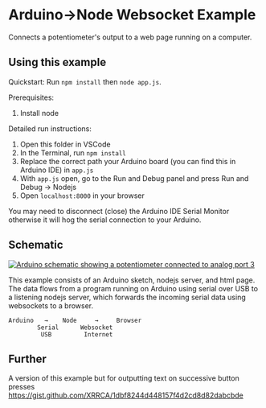 # Arduino→Node Websocket Example

Connects a potentiometer's output to a web page running on a computer.

## Using this example

Quickstart: Run `npm install` then `node app.js`.

Prerequisites:

1. Install node

Detailed run instructions:

1. Open this folder in VSCode
2. In the Terminal, run `npm install`
3. Replace the correct path your Arduino board (you can find this in Arduino IDE) in `app.js`
4. With `app.js` open, go to the Run and Debug panel and press Run and Debug -> Nodejs
5. Open `localhost:8000` in your browser

You may need to disconnect (close) the Arduino IDE Serial Monitor otherwise it will hog the serial connection to your Arduino.

## Schematic

[![Arduino schematic showing a potentiometer connected to analog port 3](https://user-images.githubusercontent.com/3166481/225881787-4cc9e33f-ddb4-4e5a-b4f2-20a7048f5aea.png)](https://www.circuito.io/app?components=512,11021,172542)

This example consists of an Arduino sketch, nodejs server, and html page. The data flows from a program running on Arduino using serial over USB to a listening nodejs server, which forwards the incoming serial data using websockets to a browser.

```
Arduino   →    Node     →     Browser
        Serial      Websocket
         USB         Internet
```

## Further

A version of this example but for outputting text on successive button presses
https://gist.github.com/XRRCA/1dbf8244d448157f4d2cd8d82dabcbde
